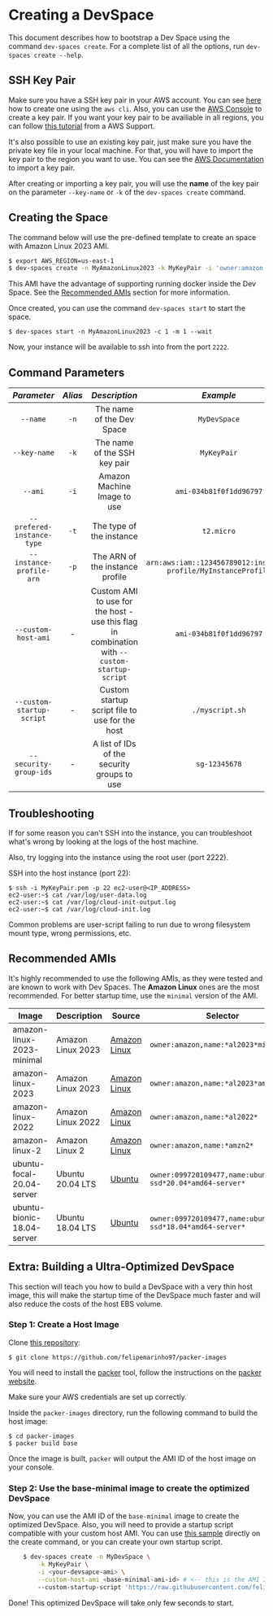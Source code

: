 # Creating a DevSpace

This document describes how to bootstrap a Dev Space using the command `dev-spaces create`. For a complete list of all the options, run `dev-spaces create --help`.

## SSH Key Pair

Make sure you have a SSH key pair in your AWS account. You can see [here](KEYPAIR.md#create-a-key-pair-to-ssh-into-the-instance) how to create one using the `aws cli`. Also, you can use the [AWS Console](https://docs.aws.amazon.com/AWSEC2/latest/UserGuide/ec2-key-pairs.html#prepare-key-pair) to create a key pair. If you want your key pair to be availiable in all regions, you can follow [this tutorial](https://aws.amazon.com/premiumsupport/knowledge-center/ec2-ssh-key-pair-regions/) from a AWS Support.

It's also possible to use an existing key pair, just make sure you have the private key file in your local machine. For that, you will have to import the key pair to the region you want to use. You can see the [AWS Documentation](https://docs.aws.amazon.com/AWSEC2/latest/UserGuide/ec2-key-pairs.html#prepare-key-pair) to import a key pair.

After creating or importing a key pair, you will use the **name** of the key pair on the parameter `--key-name` or `-k` of the `dev-spaces create` command.

## Creating the Space

The command below will use the pre-defined template to create an space with Amazon Linux 2023 AMI.

```bash
$ export AWS_REGION=us-east-1
$ dev-spaces create -n MyAmazonLinux2023 -k MyKeyPair -i 'owner:amazon,name:*al2023*minimal*'
```

This AMI have the advantage of supporting running docker inside the Dev Space. See the [Recommended AMIs](#recommended-amis) section for more information.

Once created, you can use the command `dev-spaces start` to start the space.

    $ dev-spaces start -n MyAmazonLinux2023 -c 1 -m 1 --wait

Now, your instance will be available to ssh into from the port `2222`.

## Command Parameters

_Parameter_|_Alias_|_Description_|_Example_|_Mandatory_
|:--:|:--:|:--:|:--:|:--:|
|`--name`|`-n`|The name of the Dev Space|`MyDevSpace`|✓|
|`--key-name`|`-k`|The name of the SSH key pair|`MyKeyPair`|✓|
|`--ami`|`-i`|Amazon Machine Image to use|`ami-034b81f0f1dd96797`|✓|
|`--prefered-instance-type`|`-t`|The type of the instance|`t2.micro`| |
|`--instance-profile-arn`|`-p`|The ARN of the instance profile|`arn:aws:iam::123456789012:instance-profile/MyInstanceProfile`| |
|`--custom-host-ami`|-|Custom AMI to use for the host - use this flag in combination with `--custom-startup-script`|`ami-034b81f0f1dd96797`| |
|`--custom-startup-script`|-|Custom startup script file to use for the host|`./myscript.sh`| |
|`--security-group-ids`|-|A list of IDs of the security groups to use|`sg-12345678`| |

## Troubleshooting

If for some reason you can't SSH into the instance, you can troubleshoot what's wrong by looking at the logs of the host machine.

Also, try logging into the instance using the root user (port 2222).

SSH into the host instance (port 22):

    $ ssh -i MyKeyPair.pem -p 22 ec2-user@<IP_ADDRESS>
    ec2-user:~$ cat /var/log/user-data.log
    ec2-user:~$ cat /var/log/cloud-init-output.log
    ec2-user:~$ cat /var/log/cloud-init.log

Common problems are user-script failing to run due to wrong filesystem mount type, wrong permissions, etc.

## Recommended AMIs

It's highly recommended to use the following AMIs, as they were tested and are known to work with Dev Spaces. The **Amazon Linux** ones are the most recommended.
For better startup time, use the `minimal` version of the AMI.

| Image | Description | Source | Selector |
| ----- | ----------- | ------ | --------- |
| amazon-linux-2023-minimal | Amazon Linux 2023 | [Amazon Linux](https://aws.amazon.com/linux/amazon-linux-2023/) | `owner:amazon,name:*al2023*minimal*` |
| amazon-linux-2023 | Amazon Linux 2023 | [Amazon Linux](https://aws.amazon.com/linux/amazon-linux-2023/) | `owner:amazon,name:*al2023*ami-2023*` |
| amazon-linux-2022 | Amazon Linux 2022 | [Amazon Linux](https://aws.amazon.com/amazon-linux-2/release-notes/) | `owner:amazon,name:*al2022*` |
| amazon-linux-2 | Amazon Linux 2 | [Amazon Linux](https://aws.amazon.com/amazon-linux-2/release-notes/) | `owner:amazon,name:*amzn2*` |
| ubuntu-focal-20.04-server | Ubuntu 20.04 LTS | [Ubuntu](https://cloud-images.ubuntu.com/focal/current/) | `owner:099720109477,name:ubuntu*hvm-ssd*20.04*amd64-server*` |
| ubuntu-bionic-18.04-server | Ubuntu 18.04 LTS | [Ubuntu](https://cloud-images.ubuntu.com/bionic/current/) | `owner:099720109477,name:ubuntu*hvm-ssd*18.04*amd64-server*` |

## Extra: Building a Ultra-Optimized DevSpace

This section will teach you how to build a DevSpace with a very thin host image, this will make the startup time of the DevSpace much faster and will also reduce the costs of the host EBS volume.

### Step 1: Create a Host Image

Clone [this repository](https://github.com/felipemarinho97/packer-images):

    $ git clone https://github.com/felipemarinho97/packer-images

You will need to install the [packer](https://www.packer.io/) tool, follow the instructions on the [packer website](https://www.packer.io/docs/).

Make sure your AWS credentials are set up correctly.

Inside the `packer-images` directory, run the following command to build the host image:

    $ cd packer-images
    $ packer build base

Once the image is built, `packer` will output the AMI ID of the host image on your console.

### Step 2: Use the base-minimal image to create the optimized DevSpace

Now, you can use the AMI ID of the `base-minimal` image to create the optimized DevSpace. Also, you will need to provide a startup script compatible with your custom host AMI. You can use [this sample](examples/scripts/startup-script.sh) directly on the create command, or you can create your own startup script.

```bash
    $ dev-spaces create -n MyDevSpace \
        -k MyKeyPair \
        -i <your-devsapce-ami> \
        --custom-host-ami <base-minimal-ami-id> # <-- this is the AMI ID of the image created by packer
        --custom-startup-script 'https://raw.githubusercontent.com/felipemarinho97/dev-spaces/master/examples/scripts/startup-script.sh'

```

Done! This optimized DevSpace will take only few seconds to start.
